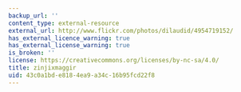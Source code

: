 ```yaml
---
backup_url: ''
content_type: external-resource
external_url: http://www.flickr.com/photos/dilaudid/4954719152/
has_external_licence_warning: true
has_external_license_warning: true
is_broken: ''
license: https://creativecommons.org/licenses/by-nc-sa/4.0/
title: zinjixmaggir
uid: 43c0a1bd-e818-4ea9-a34c-16b95fcd22f8
---
```

